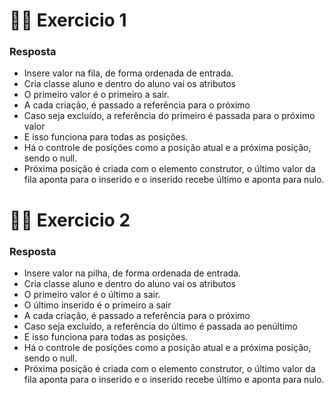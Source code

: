# ✍🏼 Exercicio 1

### Resposta
- Insere valor na fila, de forma ordenada de entrada.
- Cria classe aluno e dentro do aluno vai os atributos
- O primeiro valor é o primeiro a sair.
- A cada criação, é passado a referência para o próximo
- Caso seja excluído, a referência do primeiro é passada para o próximo valor
- E isso funciona para todas as posições.
- Há o controle de posições como a posição atual e a próxima posição, sendo o null.
- Próxima posição é criada com o elemento construtor, o último valor da fila aponta para o inserido e o inserido recebe último e aponta para nulo.

# ✍🏼 Exercicio 2

### Resposta
- Insere valor na pilha, de forma ordenada de entrada.
- Cria classe aluno e dentro do aluno vai os atributos
- O primeiro valor é o último a sair.
- O último inserido é o primeiro a sair
- A cada criação, é passado a referência para o próximo
- Caso seja excluído, a referência do último é passada ao penúltimo
- E isso funciona para todas as posições.
- Há o controle de posições como a posição atual e a próxima posição, sendo o null.
- Próxima posição é criada com o elemento construtor, o último valor da fila aponta para o inserido e o inserido recebe último e aponta para nulo.

